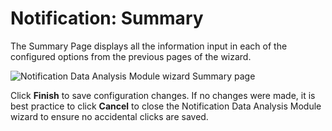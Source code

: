 # Notification: Summary

The Summary Page displays all the information input in each of the configured options from the
previous pages of the wizard.

![Notification Data Analysis Module wizard Summary page](/img/versioned_docs/accessanalyzer_11.6/accessanalyzer/admin/datacollector/adinventory/summary.webp)

Click **Finish** to save configuration changes. If no changes were made, it is best practice to
click **Cancel** to close the Notification Data Analysis Module wizard to ensure no accidental
clicks are saved.
